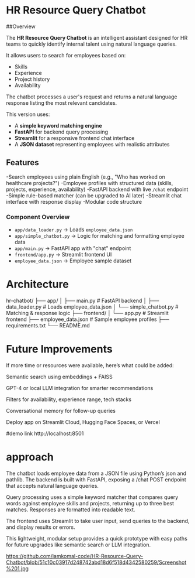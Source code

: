 # HR Resource Query Chatbot


##Overview

The **HR Resource Query Chatbot** is an intelligent assistant designed for HR teams to quickly identify internal talent using natural language queries.

It allows users to search for employees based on:
- Skills
- Experience
- Project history
- Availability

The chatbot processes a user's request and returns a natural language response listing the most relevant candidates.

This version uses:
- A **simple keyword matching engine**
- **FastAPI** for backend query processing
- **Streamlit** for a responsive frontend chat interface
- A **JSON dataset** representing employees with realistic attributes


## Features

-Search employees using plain English (e.g., "Who has worked on healthcare projects?")
-Employee profiles with structured data (skills, projects, experience, availability)
-FastAPI backend with live `/chat` endpoint
-Simple rule-based matcher (can be upgraded to AI later)
-Streamlit chat interface with response display
-Modular code structure 



### Component Overview

- `app/data_loader.py` → Loads `employee_data.json`
- `app/simple_chatbot.py` → Logic for matching and formatting employee data
- `app/main.py` → FastAPI app with "chat" endpoint
- `frontend/app.py` → Streamlit frontend UI
- `employee_data.json` → Employee sample dataset

# Architecture

hr-chatbot/
├── app/
│ ├── main.py # FastAPI backend
│ ├── data_loader.py # Loads employee_data.json
│ └── simple_chatbot.py # Matching & response logic
├── frontend/
│ └── app.py # Streamlit frontend
├── employee_data.json # Sample employee profiles
├── requirements.txt
└── README.md

# Future Improvements
If more time or resources were available, here’s what could be added:

Semantic search using embeddings + FAISS

GPT-4 or local LLM integration for smarter recommendations

Filters for availability, experience range, tech stacks

Conversational memory for follow-up queries

Deploy app on Streamlit Cloud, Hugging Face Spaces, or Vercel

#demo link
http://localhost:8501


# approach
The chatbot loads employee data from a JSON file using Python’s json and pathlib. The backend is built with FastAPI, exposing a /chat POST endpoint that accepts natural language queries.

Query processing uses a simple keyword matcher that compares query words against employee skills and projects, returning up to three best matches. Responses are formatted into readable text.

The frontend uses Streamlit to take user input, send queries to the backend, and display results or errors.

This lightweight, modular setup provides a quick prototype with easy paths for future upgrades like semantic search or LLM integration.


https://github.com/iamkomal-code/HR-Resource-Query-Chatbot/blob/51c10c03917d248742abd18d6f518d4342580259/Screenshot%201.jpg




